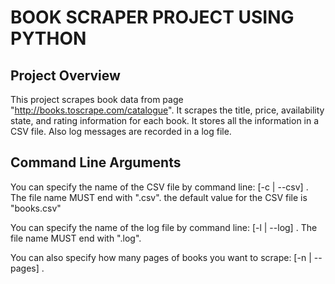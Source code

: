 # BOOK SCRAPER PROJECT USING PYTHON

## Project Overview
This project scrapes book data from page "http://books.toscrape.com/catalogue".
It scrapes the title, price, availability state, and rating information for each book.
It stores all the information in a CSV file. Also log messages are recorded in a log file.

## Command Line Arguments
You can specify the name of the CSV file by command line: [-c | --csv] <filename>.
The file name MUST end with ".csv". the default value for the CSV file is "books.csv"

You can specify the name of the log file by command line: [-l | --log] <filename>.
The file name MUST end with ".log".

You can also specify how many pages of books you want to scrape: [-n | --pages] <npages>.
